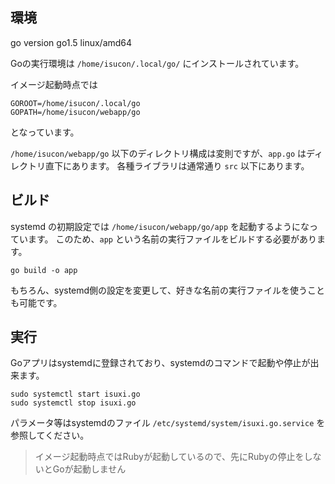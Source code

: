 ## 環境

go version go1.5 linux/amd64

Goの実行環境は `/home/isucon/.local/go/` にインストールされています。

イメージ起動時点では

```
GOROOT=/home/isucon/.local/go
GOPATH=/home/isucon/webapp/go
```

となっています。

`/home/isucon/webapp/go` 以下のディレクトリ構成は変則ですが、`app.go` はディレクトリ直下にあります。
各種ライブラリは通常通り `src` 以下にあります。


## ビルド

systemd の初期設定では `/home/isucon/webapp/go/app` を起動するようになっています。
このため、`app` という名前の実行ファイルをビルドする必要があります。

```
go build -o app
```

もちろん、systemd側の設定を変更して、好きな名前の実行ファイルを使うことも可能です。



## 実行

Goアプリはsystemdに登録されており、systemdのコマンドで起動や停止が出来ます。

```
sudo systemctl start isuxi.go
sudo systemctl stop isuxi.go
```

パラメータ等はsystemdのファイル `/etc/systemd/system/isuxi.go.service` を参照してください。

> イメージ起動時点ではRubyが起動しているので、先にRubyの停止をしないとGoが起動しません
